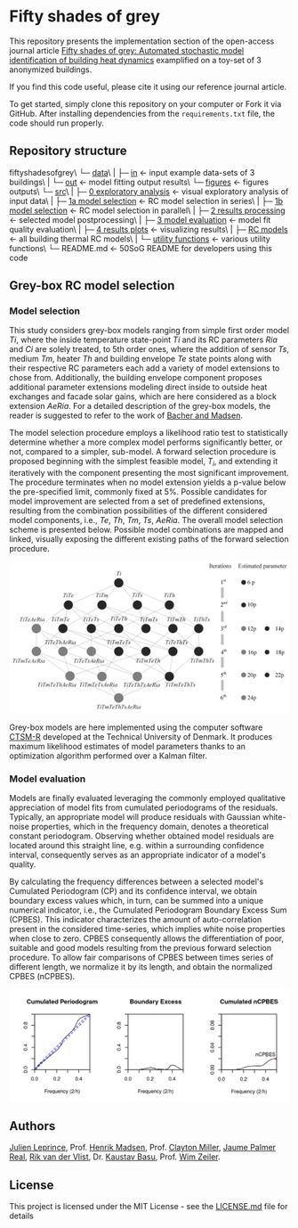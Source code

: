 # Fifty shades of grey

This repository presents the implementation section of the open-access journal article [Fifty shades of grey: Automated stochastic model identification of building heat dynamics](https://doi.org/10.1016/j.enbuild.2021.111195) examplified on a toy-set of 3 anonymized buildings.

If you find this code useful, please cite it using our reference journal article.

To get started, simply clone this repository on your computer or Fork it via GitHub. After installing dependencies from  the `requirements.txt` file, the code should run properly.

## Repository structure

fiftyshadesofgrey\\
└─ [data](https://github.com/JulienLeprince/fiftyshadesofgrey/tree/main/src/data)\\
|   ├─ [in](https://github.com/JulienLeprince/fiftyshadesofgrey/tree/main/src/data/in)            <- input example data-sets of 3 buildings\\
|   └─ [out](https://github.com/JulienLeprince/fiftyshadesofgrey/tree/main/src/data/out)            <- model fitting output results\\
└─ [figures](https://github.com/JulienLeprince/fiftyshadesofgrey/tree/main/fig)                <- figures outputs\\
└─ [src](https://github.com/JulienLeprince/fiftyshadesofgrey/tree/main/src)\\
|   ├─ [0 exploratory analysis](https://github.com/JulienLeprince/fiftyshadesofgrey/blob/main/src/main0_VisualExploratoryAnalysis.Rmd)            <- visual exploratory analysis of input data\\
|   ├─ [1a model selection](https://github.com/JulienLeprince/fiftyshadesofgrey/blob/main/src/main1_modelselection_inseriesloop.R)            <- RC model selection in series\\
|   ├─ [1b model selection](https://github.com/JulienLeprince/fiftyshadesofgrey/blob/main/src/main1_modelselection_parallelloop.R)            <- RC model selection in parallel\\
|   ├─ [2 results processing](https://github.com/JulienLeprince/fiftyshadesofgrey/blob/main/src/main2_resultsprocessing.R)            <- selected model postprocessing\\
|   ├─ [3 model evaluation](https://github.com/JulienLeprince/fiftyshadesofgrey/blob/main/src/main3_modelevaluation.R)            <- model fit quality evaluation\\
|   ├─ [4 results plots](https://github.com/JulienLeprince/fiftyshadesofgrey/blob/main/src/results_plots.ipynb)            <- visualizing results\\
|   ├─ [RC models](https://github.com/JulienLeprince/fiftyshadesofgrey/blob/main/src/allmodels.R)            <- all building thermal RC models\\
|   └─ [utility functions](https://github.com/JulienLeprince/fiftyshadesofgrey/blob/main/src/utils.R)            <- various utility functions\\
└─ README.md              <- 50SoG README for developers using this code


## Grey-box RC model selection

### Model selection

This study considers grey-box models ranging from simple first order model *Ti*, where the inside temperature state-point *Ti* and its RC parameters *Ria* and *Ci* are solely treated, to 5th order ones, where the addition of sensor *Ts*, medium *Tm*, heater *Th* and building envelope *Te* state points along with their respective RC parameters each add a variety of model extensions to chose from. Additionally, the building envelope component proposes additional parameter extensions modeling direct inside to outside heat exchanges and facade solar gains, which are here considered as a block extension *AeRia*.
For a detailed description of the grey-box models, the reader is suggested to refer to the work of [Bacher and Madsen](https://www.sciencedirect.com/science/article/pii/S0378778811000491).

The model selection procedure employs a likelihood ratio test to statistically determine whether a more complex model performs significantly better, or not, compared to a simpler, sub-model.
A forward selection procedure is proposed beginning with the simplest feasible model, $T_i$, and extending it iteratively with the component presenting the most significant improvement. The procedure terminates when no model extension yields a p-value below the pre-specified limit, commonly fixed at 5\%.
Possible candidates for model improvement are selected from a set of predefined extensions, resulting from the combination possibilities of the different considered model components, i.e., *Te*, *Th*, *Tm*, *Ts*, *AeRia*. 
The overall model selection scheme is presented below. Possible model combinations are mapped and linked, visually exposing the different existing paths of the forward selection procedure.

![model_selection](fig/modelselection.png)

Grey-box models are here implemented using the computer software [CTSM-R](http://ctsm.info/) developed at the Technical University of Denmark. It produces maximum likelihood estimates of model parameters thanks to an optimization algorithm performed over a Kalman filter.


### Model evaluation

Models are finally evaluated leveraging the commonly employed qualitative appreciation of model fits from cumulated periodograms of the residuals.
Typically, an appropriate model will produce residuals with Gaussian white-noise properties, which in the frequency domain, denotes a theoretical constant periodogram. Observing whether obtained model residuals are located around this straight line, e.g. within a surrounding confidence interval, consequently serves as an appropriate indicator of a model's quality.

By calculating the frequency differences between a selected model's Cumulated Periodogram (CP) and its confidence interval, we obtain boundary excess values which, in turn, can be summed into a unique numerical indicator, i.e., the Cumulated Periodogram Boundary Excess Sum (CPBES). This indicator characterizes the amount of auto-correlation present in the considered time-series, which implies white noise properties when close to zero. CPBES consequently allows the differentiation of poor, suitable and good models resulting from the previous forward selection procedure. To allow fair comparisons of CPBES between times series of different length, we normalize it by its length, and obtain the normalized CPBES (nCPBES).

![nCPBES_demo](fig/nCPBES_demo_final.png)

## Authors

[Julien Leprince](https://github.com/JulienLeprince),
Prof. [Henrik Madsen](https://henrikmadsen.org/),
Prof. [Clayton Miller](https://github.com/cmiller8),
[Jaume Palmer Real](https://orbit.dtu.dk/en/persons/jaume-palmer-real),
[Rik van der Vlist](https://www.linkedin.com/in/rik-van-der-vlist-124b62138/),
Dr. [Kaustav Basu](https://www.linkedin.com/in/kaustav-basu-phd-5973311b/),
Prof. [Wim Zeiler](https://www.tue.nl/en/research/researchers/wim-zeiler/).


## License

This project is licensed under the MIT License - see the [LICENSE.md](LICENSE.md) file for details